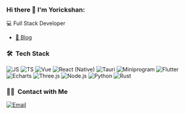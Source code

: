### Hi there 👋 I'm Yorickshan:

💻 Full Stack Developer<br>
- [📝 Blog](https://yorickshan.vercel.app/)

### 🛠 &nbsp;Tech Stack
![JS](https://img.shields.io/badge/-JS-333333?style=flat&logo=javascript)
![TS](https://img.shields.io/badge/-TS-333333?style=flat&logo=typescript)
![Vue](https://img.shields.io/badge/-Vue-333333?style=flat&logo=vue.js)
![React (Native)](https://img.shields.io/badge/-React_(Native)-333333?style=flat&logo=react)
![Tauri](https://img.shields.io/badge/-Tauri-333333?style=flat&logo=tauri)
![Miniprogram](https://img.shields.io/badge/-Miniprogram-333333?style=flat&logo=wechat)
![Flutter](https://img.shields.io/badge/-Flutter-333333?style=flat&logo=flutter)
![Echarts](https://img.shields.io/badge/-Echarts-333333?style=flat&logo=Apache-ECharts)
![Three.js](https://img.shields.io/badge/-Three.js-333333?style=flat&logo=three.js)
![Node.js](https://img.shields.io/badge/-Node.js-333333?style=flat&logo=node.js)
![Python](https://img.shields.io/badge/-Python-333333?style=flat&logo=python)
![Rust](https://img.shields.io/badge/-Rust-333333?style=flat&logo=rust)

### 🤝🏻 &nbsp;Contact with Me
<a href="mailto:yorickshan@gmail.com"><img alt="Email" src="https://img.shields.io/badge/Email-yorickshan@gmail.com-blue?style=flat-square&logo=gmail"></a>
